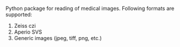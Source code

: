 Python package for reading of medical images.
Following formats are supported:
1. Zeiss czi
2. Aperio SVS
3. Generic images (jpeg, tiff, png, etc.)